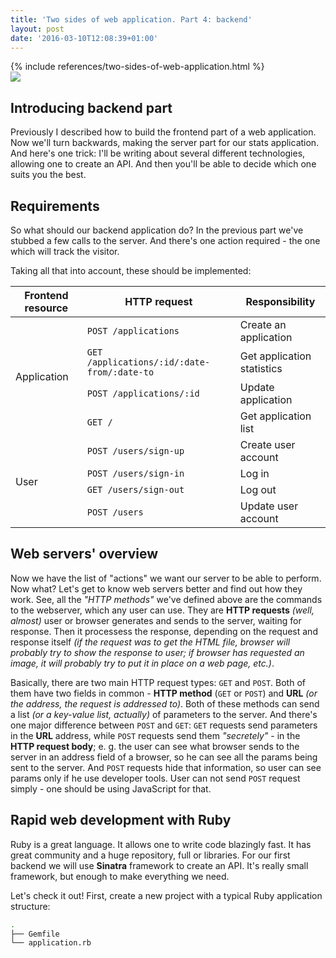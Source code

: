 ```yaml
---
title: 'Two sides of web application. Part 4: backend'
layout: post
date: '2016-03-10T12:08:39+01:00'
---
```


<div class="row">
    <div class="col-md-6 col-xs-12">
        {% include references/two-sides-of-web-application.html %}
    </div>
    <div class="col-md-6 col-xs-12 text-xs-center text-md-right">
        <img class="img-responsive" style="max-height: 150px" src="//images/two-sides-of-web-application/tank_back.jpg" />
    </div>
</div>

## Introducing backend part

Previously I described how to build the frontend part of a web application. Now we'll turn backwards,
making the server part for our stats application. And here's one trick: I'll be writing about several
different technologies, allowing one to create an API. And then you'll be able to decide which one
suits you the best.

## Requirements

So what should our backend application do? In the previous part we've stubbed a few calls to the server.
And there's one action required - the one which will track the visitor.

Taking all that into account, these should be implemented:

<table class="table table-bordered">
    <thead>
        <tr>
            <th><strong>Frontend resource</strong></th>
            <th><strong>HTTP request</strong></th>
            <th><strong>Responsibility</strong></th>
        </tr>
    </thead>
    <tbody>
        <tr>
            <td rowspan="4">Application</td>
            <td><code>POST /applications</code></td>
            <td>Create an application</td>
        </tr>
        <tr>
            <td><code>GET /applications/:id/:date-from/:date-to</code></td>
            <td>Get application statistics</td>
        </tr>
        <tr>
            <td><code>POST /applications/:id</code></td>
            <td>Update application</td>
        </tr>
        <tr>
            <td><code>GET /</code></td>
            <td>Get application list</td>
        </tr>
        <tr>
            <td rowspan="4">User</td>
            <td><code>POST /users/sign-up</code></td>
            <td>Create user account</td>
        </tr>
        <tr>
            <td><code>POST /users/sign-in</code></td>
            <td>Log in</td>
        </tr>
        <tr>
            <td><code>GET /users/sign-out</code></td>
            <td>Log out</td>
        </tr>
        <tr>
            <td><code>POST /users</code></td>
            <td>Update user account</td>
        </tr>
    </tbody>
</table>

## Web servers' overview

Now we have the list of "actions" we want our server to be able to perform. Now what?
Let's get to know web servers better and find out how they work. See, all the *"HTTP methods"*
we've defined above are the commands to the webserver, which any user can use. They are
**HTTP requests** *(well, almost)* user or browser generates and sends to the server, waiting
for response. Then it processess the response, depending on the request and response itself
*(if the request was to get the HTML file, browser will probably try to show the response to user; if browser has requested an image, it will probably try to put it in place on a web page, etc.)*.

Basically, there are two main HTTP request types: `GET` and `POST`. Both of them have two
fields in common - **HTTP method** (`GET` or `POST`) and **URL** *(or the address, the request is addressed to)*. Both of these methods can send a list *(or a key-value list, actually)* of parameters to the server.
And there's one major difference between `POST` and `GET`: `GET` requests send parameters in the **URL**
address, while `POST` requests send them *"secretely"* - in the **HTTP request body**; e. g. the user
can see what browser sends to the server in an address field of a browser, so he can see all the params
being sent to the server. And `POST` requests hide that information, so user can see params only if he
use developer tools. User can not send `POST` request simply - one should be using JavaScript for that.

## Rapid web development with Ruby

Ruby is a great language. It allows one to write code blazingly fast. It has great community and
a huge repository, full or libraries. For our first backend we will use **Sinatra** framework to
create an API. It's really small framework, but enough to make everything we need.

Let's check it out! First, create a new project with a typical Ruby application structure:

```bash
.
├── Gemfile
└── application.rb
```


